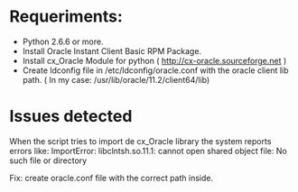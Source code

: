Requeriments:
=============

* Python 2.6.6 or more.
* Install Oracle Instant Client Basic RPM Package.
* Install cx_Oracle Module for python  ( http://cx-oracle.sourceforge.net )
* Create ldconfig file in /etc/ldconfig/oracle.conf with the oracle client lib path. 
	( In my case: /usr/lib/oracle/11.2/client64/lib)

Issues detected
===============

When the script tries to import de cx_Oracle library the system reports errors like: 
ImportError: libclntsh.so.11.1: cannot open shared object file: No such file or directory

Fix: create oracle.conf file with the correct path inside.


